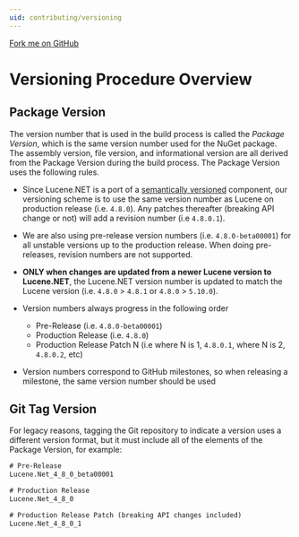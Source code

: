 ```yaml
---
uid: contributing/versioning
---
```


<span id="forkongithub"><a href="https://github.com/apache/lucenenet">Fork me on GitHub</a></span>

# Versioning Procedure Overview

## Package Version

The version number that is used in the build process is called the _Package Version_, which is the same version number used for the NuGet package. The assembly version, file version, and informational version are all derived from the Package Version during the build process. The Package Version uses the following rules.

- Since Lucene.NET is a port of a [semantically versioned](https://semver.org/) component, our versioning scheme is to use the same version number as Lucene on production release (i.e. `4.8.0`). Any patches thereafter (breaking API change or not) will add a revision number (i.e `4.8.0.1`).

- We are also using pre-release version numbers (i.e. `4.8.0-beta00001`) for all unstable versions up to the production release. When doing pre-releases, revision numbers are not supported.

- **ONLY when changes are updated from a newer Lucene version to Lucene.NET**, the Lucene.NET version number is updated to match the Lucene version (i.e. `4.8.0` > `4.8.1` or `4.8.0` > `5.10.0`).

- Version numbers always progress in the following order

  - Pre-Release (i.e. `4.8.0-beta00001`)
  - Production Release (i.e. `4.8.0`)
  - Production Release Patch N (i.e where N is 1, `4.8.0.1`, where N is 2, `4.8.0.2`, etc)

- Version numbers correspond to GitHub milestones, so when releasing a milestone, the same version number should be used

## Git Tag Version

For legacy reasons, tagging the Git repository to indicate a version uses a different version format, but it must include all of the elements of the Package Version, for example:

```txt
# Pre-Release
Lucene.Net_4_8_0_beta00001

# Production Release
Lucene.Net_4_8_0

# Production Release Patch (breaking API changes included)
Lucene.Net_4_8_0_1

```
